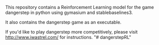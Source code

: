 This repository contains a Reinforcement Learning model for the game dangerstep in python using gymasium and stablebaselines3.

It also contains the dangerstep game as an executable.

If you'd like to play dangerstep more competitively, please visit http://www.iwastrel.com/ for instructions. "# dangerstepRL" 
